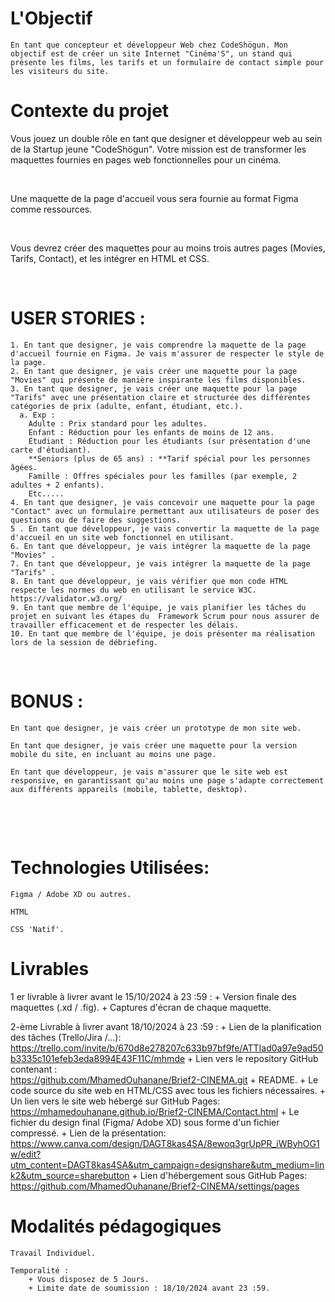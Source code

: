  # L'Objectif

    En tant que concepteur et développeur Web chez CodeShögun. Mon objectif est de créer un site Internet "Cinéma'S", un stand qui présente les films, les tarifs et un formulaire de contact simple pour les visiteurs du site.

 #  Contexte du projet
Vous jouez un double rôle en tant que designer et développeur web au sein de la Startup jeune "CodeShögun". Votre mission est de transformer les maquettes fournies en pages web fonctionnelles pour un cinéma.

​

Une maquette de la page d'accueil vous sera fournie au format Figma comme ressources.

​

Vous devrez créer des maquettes pour au moins trois autres pages (Movies, Tarifs, Contact), et les intégrer en HTML et CSS.

​

# USER STORIES :

    1. En tant que designer, je vais comprendre la maquette de la page d'accueil fournie en Figma. Je vais m'assurer de respecter le style de la page.
    2. En tant que designer, je vais créer une maquette pour la page "Movies" qui présente de manière inspirante les films disponibles.
    3. En tant que designer, je vais créer une maquette pour la page "Tarifs" avec une présentation claire et structurée des différentes catégories de prix (adulte, enfant, étudiant, etc.).
      a. Exp :
        Adulte : Prix standard pour les adultes.
        Enfant : Réduction pour les enfants de moins de 12 ans.
        Étudiant : Réduction pour les étudiants (sur présentation d'une carte d'étudiant).
        **Seniors (plus de 65 ans) : **Tarif spécial pour les personnes âgées.
        Famille : Offres spéciales pour les familles (par exemple, 2 adultes + 2 enfants).
        Etc.....
    4. En tant que designer, je vais concevoir une maquette pour la page "Contact" avec un formulaire permettant aux utilisateurs de poser des questions ou de faire des suggestions.
    5 . En tant que développeur, je vais convertir la maquette de la page d'accueil en un site web fonctionnel en utilisant.
    6. En tant que développeur, je vais intégrer la maquette de la page "Movies" .
    7. En tant que développeur, je vais intégrer la maquette de la page "Tarifs" .
    8. En tant que développeur, je vais vérifier que mon code HTML respecte les normes du web en utilisant le service W3C. https://validator.w3.org/
    9. En tant que membre de l'équipe, je vais planifier les tâches du projet en suivant les étapes du  Framework Scrum pour nous assurer de travailler efficacement et de respecter les délais.
    10. En tant que membre de l'équipe, je dois présenter ma réalisation lors de la session de débriefing.
​

# BONUS :

    En tant que designer, je vais créer un prototype de mon site web.

    En tant que designer, je vais créer une maquette pour la version mobile du site, en incluant au moins une page.

    En tant que développeur, je vais m'assurer que le site web est responsive, en garantissant qu'au moins une page s'adapte correctement aux différents appareils (mobile, tablette, desktop).

​

​

# Technologies Utilisées:

    Figma / Adobe XD ou autres.

    HTML

    CSS 'Natif'.

# Livrables
1 er livrable à livrer avant le 15/10/2024 à 23 :59 :
           + Version finale des maquettes (.xd / .fig).
           + Captures d'écran de chaque maquette.

2-ème Livrable à livrer avant 18/10/2024 à 23 :59 :
          + Lien de la planification des tâches (Trello/Jira /...):
            https://trello.com/invite/b/670d8e278207c633b97bf9fe/ATTIad0a97e9ad50b3335c101efeb3eda8994E43F11C/mhmde
          + Lien vers le repository GitHub contenant :  
            https://github.com/MhamedOuhanane/Brief2-CINEMA.git
          + README.
          + Le code source du site web en HTML/CSS avec tous les fichiers nécessaires.
          + Un lien vers le site web hébergé sur GitHub Pages:
            https://mhamedouhanane.github.io/Brief2-CINEMA/Contact.html
          + Le fichier du design final (Figma/ Adobe XD) sous forme d'un fichier compressé.
          + Lien de la présentation:
            https://www.canva.com/design/DAGT8kas4SA/8ewoq3grUpPR_iWByhOG1w/edit?utm_content=DAGT8kas4SA&utm_campaign=designshare&utm_medium=link2&utm_source=sharebutton
          + Lien d'hébergement sous GitHub Pages:
            https://github.com/MhamedOuhanane/Brief2-CINEMA/settings/pages

# Modalités pédagogiques
    Travail Individuel.

    Temporalité :
        + Vous disposez de 5 Jours.
        + Limite date de soumission : 18/10/2024 avant 23 :59.